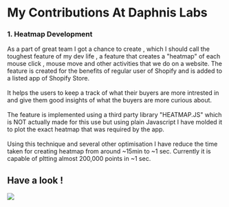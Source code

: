 <h1> My Contributions At Daphnis Labs </h1>
<h3>1. Heatmap Development</h3>

As a part of great team I got a chance to create , which I should call the toughest feature of my dev life , a feature that creates a "heatmap" of each mouse click , mouse move and other activities  that we do on a website. The feature is created for the benefits of regular user of Shopify and is added to a listed app of Shopify Store.<br/><br/>
It helps the users to keep a track of what their buyers are more intrested in and give them good insights of what the buyers are more curious about.<br/><br/>
The feature is implemented using a third party library "HEATMAP.JS" which is NOT actually made for this use but using plain Javascript I have molded it to plot the exact heatmap that was required by the app.<br/><br/>
Using this technique and several other optimisation I have reduce the time taken for creating heatmap from around ~15min to ~1 sec. Currently it is capable of pltting almost 200,000 points in ~1 sec. 
<h2>Have a look !</h2>
<img src = 
